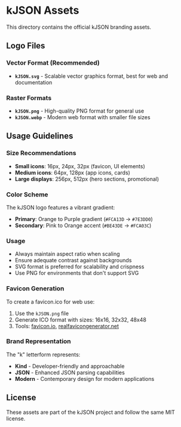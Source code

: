 # kJSON Assets

This directory contains the official kJSON branding assets.

## Logo Files

### Vector Format (Recommended)
- **`kJSON.svg`** - Scalable vector graphics format, best for web and documentation

### Raster Formats
- **`kJSON.png`** - High-quality PNG format for general use
- **`kJSON.webp`** - Modern web format with smaller file sizes

## Usage Guidelines

### Size Recommendations
- **Small icons**: 16px, 24px, 32px (favicon, UI elements)
- **Medium icons**: 64px, 128px (app icons, cards)
- **Large displays**: 256px, 512px (hero sections, promotional)

### Color Scheme
The kJSON logo features a vibrant gradient:
- **Primary**: Orange to Purple gradient (`#FCA13D` → `#7E3DD0`)
- **Secondary**: Pink to Orange accent (`#BE43DE` → `#FCA03C`)

### Usage
- Always maintain aspect ratio when scaling
- Ensure adequate contrast against backgrounds
- SVG format is preferred for scalability and crispness
- Use PNG for environments that don't support SVG

### Favicon Generation
To create a favicon.ico for web use:
1. Use the `kJSON.png` file
2. Generate ICO format with sizes: 16x16, 32x32, 48x48
3. Tools: [favicon.io](https://favicon.io/), [realfavicongenerator.net](https://realfavicongenerator.net/)

### Brand Representation
The "k" letterform represents:
- **Kind** - Developer-friendly and approachable
- **JSON** - Enhanced JSON parsing capabilities
- **Modern** - Contemporary design for modern applications

## License
These assets are part of the kJSON project and follow the same MIT license.
